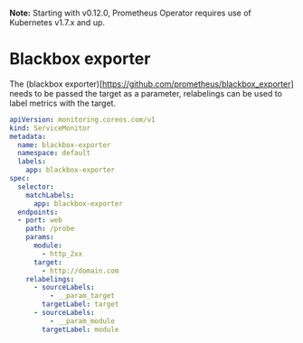 <br>
<div class="alert alert-info" role="alert">
    <i class="fa fa-exclamation-triangle"></i><b> Note:</b> Starting with v0.12.0, Prometheus Operator requires use of Kubernetes v1.7.x and up.
</div>

# Blackbox exporter

The (blackbox exporter)[https://github.com/prometheus/blackbox_exporter] needs to be
passed the target as a parameter, relabelings can be used to label metrics with the target.


```yaml
apiVersion: monitoring.coreos.com/v1
kind: ServiceMonitor
metadata:
  name: blackbox-exporter
  namespace: default
  labels:
    app: blackbox-exporter
spec:
  selector:
    matchLabels:
      app: blackbox-exporter
  endpoints:
  - port: web
    path: /probe
    params:
      module:
        - http_2xx
      target:
        - http://domain.com
    relabelings:
      - sourceLabels:
          - __param_target
        targetLabel: target
      - sourceLabels:
          - __param_module
        targetLabel: module
```

